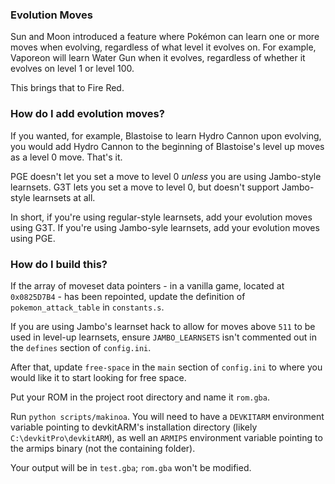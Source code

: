 ### Evolution Moves

Sun and Moon introduced a feature where Pokémon can learn one or more moves when evolving, regardless of what level it evolves on. For example, Vaporeon will learn Water Gun when it evolves, regardless of whether it evolves on level 1 or level 100.

This brings that to Fire Red.

### How do I add evolution moves?

If you wanted, for example, Blastoise to learn Hydro Cannon upon evolving, you would add Hydro Cannon to the beginning of Blastoise's level up moves as a level 0 move. That's it.

PGE doesn't let you set a move to level 0 *unless* you are using Jambo-style learnsets. G3T lets you set a move to level 0, but doesn't support Jambo-style learnsets at all.

In short, if you're using regular-style learnsets, add your evolution moves using G3T. If you're using Jambo-syle learnsets, add your evolution moves using PGE.

### How do I build this?

If the array of moveset data pointers - in a vanilla game, located at `0x0825D7B4` - has been repointed, update the definition of `pokemon_attack_table` in `constants.s`.

If you are using Jambo's learnset hack to allow for moves above `511` to be used in level-up learnsets, ensure `JAMBO_LEARNSETS` isn't commented out in the `defines` section of `config.ini`.

After that, update `free-space` in the `main` section of `config.ini` to where you would like it to start looking for free space.

Put your ROM in the project root directory and name it `rom.gba`.

Run `python scripts/makinoa`. You will need to have a `DEVKITARM` environment variable pointing to devkitARM's installation directory (likely `C:\devkitPro\devkitARM`), as well an `ARMIPS` environment variable pointing to the armips binary (not the containing folder).

Your output will be in `test.gba`; `rom.gba` won't be modified.
